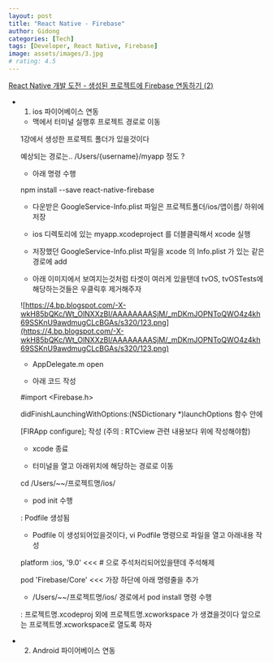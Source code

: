```yaml
---
layout: post
title: "React Native - Firebase"
author: Gidong
categories: [Tech]
tags: [Developer, React Native, Firebase]
image: assets/images/3.jpg
# rating: 4.5
---
```


[React Native 개발 도전 - 생성된 프로젝트에 Firebase 연동하기 (2)](http://cheonbrave.blogspot.com/2018/04/react-native-firebase-2.html)

- 1. ios 파이어베이스 연동

  - 맥에서 터미널 실행후 프로젝트 경로로 이동

  1강에서 생성한 프로젝트 폴더가 있을것이다

  예상되는 경로는.. /Users/{username}/myapp 정도 ?

  - 아래 명령 수행

  npm install --save react-native-firebase

  - 다운받은 GoogleService-Info.plist 파일은 프로젝트폴더/ios/앱이름/ 하위에 저장

  - ios 디렉토리에 있는 myapp.xcodeproject 를 더블클릭해서 xcode 실행

  - 저장했던 GoogleService-Info.plist 파일을 xcode 의 Info.plist 가 있는 같은경로에 add

  - 아래 이미지에서 보여지는것처럼 타겟이 여러게 있을탠데 tvOS, tvOSTests에 해당하는것들은 우클릭후 제거해주자

  ![https://4.bp.blogspot.com/-X-wkH85bQKc/Wt_OlNXXzBI/AAAAAAAASjM/_mDKmJOPNToQWO4z4kh69SSKnU9awdmugCLcBGAs/s320/123.png](https://4.bp.blogspot.com/-X-wkH85bQKc/Wt_OlNXXzBI/AAAAAAAASjM/_mDKmJOPNToQWO4z4kh69SSKnU9awdmugCLcBGAs/s320/123.png)

  - AppDelegate.m open

  - 아래 코드 작성

  #import <Firebase.h>

  didFinishLaunchingWithOptions:(NSDictionary \*)launchOptions 함수 안에

  [FIRApp configure]; 작성 (주의 : RTCview 관련 내용보다 위에 작성해야함)

  - xcode 종료

  - 터미널을 열고 아래위치에 해당하는 경로로 이동

  cd /Users/~~/프로젝트명/ios/

  - pod init 수행

  : Podfile 생성됨

  - Podfile 이 생성되어있을것이다, vi Podfile 명령으로 파일을 열고 아래내용 작성

  platform :ios, '9.0' <<< # 으로 주석처리되어있을탠데 주석해제

  pod 'Firebase/Core' <<< 가장 하단에 아래 명령줄을 추가

  - /Users/~~/프로젝트명/ios/ 경로에서 pod install 명령 수행

  : 프로젝트명.xcodeproj 외에 프로젝트명.xcworkspace 가 생겼을것이다 앞으로는 프로젝트명.xcworkspace로 열도록 하자

- 2. Android 파이어베이스 연동
